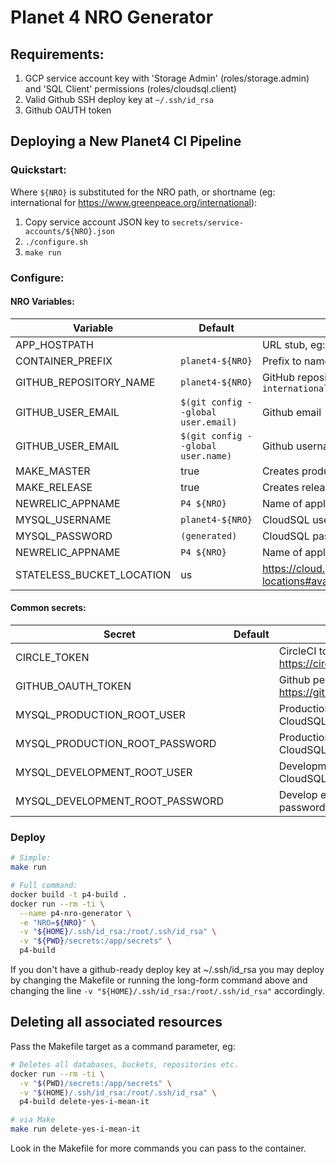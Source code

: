 # Planet 4 NRO Generator

## Requirements:

1. GCP service account key with 'Storage Admin' (roles/storage.admin) and 'SQL Client' permissions (roles/cloudsql.client)
2. Valid Github SSH deploy key at `~/.ssh/id_rsa`
3. Github OAUTH token

## Deploying a New Planet4 CI Pipeline

### Quickstart:

Where `${NRO}` is substituted for the NRO path, or shortname (eg: international for https://www.greenpeace.org/international):

1.  Copy service account JSON key to `secrets/service-accounts/${NRO}.json`
1.  `./configure.sh`
1.  `make run`

### Configure:

#### NRO Variables:
Variable                  | Default                             | Description
--------------------------|-------------------------------------|---------------------------------------------------------------------------
APP_HOSTPATH              |                                     | URL stub, eg: `/international`
CONTAINER_PREFIX          | `planet4-${NRO}`                    | Prefix to name containers in the Helm release
GITHUB_REPOSITORY_NAME    | `planet4-${NRO}`                    | GitHub repository name, eg: `planet4-international`
GITHUB_USER_EMAIL         | `$(git config --global user.email)` | Github email
GITHUB_USER_EMAIL         | `$(git config --global user.name)`  | Github username
MAKE_MASTER               | true                                | Creates production environment resources
MAKE_RELEASE              | true                                | Creates release environment resources
NEWRELIC_APPNAME          | `P4 ${NRO}`                         | Name of application in NewRelic monitoring
MYSQL_USERNAME            | `planet4-${NRO}`                    | CloudSQL username (will be created)
MYSQL_PASSWORD            | `(generated)`                       | CloudSQL password
NEWRELIC_APPNAME          | `P4 ${NRO}`                         | Name of application in NewRelic monitoring
STATELESS_BUCKET_LOCATION | us                                  | https://cloud.google.com/storage/docs/bucket-locations#available_locations

#### Common secrets:

Secret                          | Default | Description
--------------------------------|---------|-----------------------------------------------------------------
CIRCLE_TOKEN                    |         | CircleCI token: https://circleci.com/account/api
GITHUB_OAUTH_TOKEN              |         | Github personal access token: https://github.com/settings/tokens
MYSQL_PRODUCTION_ROOT_USER      |         | Production environment CloudSQL user with all privileges
MYSQL_PRODUCTION_ROOT_PASSWORD  |         | Production environment CloudSQL password
MYSQL_DEVELOPMENT_ROOT_USER     |         | Development environment CloudSQL user with all privileges
MYSQL_DEVELOPMENT_ROOT_PASSWORD |         | Develop environment CloudSQL password

### Deploy

```bash
# Simple:
make run

# Full command:
docker build -t p4-build .
docker run --rm -ti \
  --name p4-nro-generator \
  -e "NRO=${NRO}" \
  -v "${HOME}/.ssh/id_rsa:/root/.ssh/id_rsa" \
  -v "${PWD}/secrets:/app/secrets" \
  p4-build
```

If you don't have a github-ready deploy key at ~/.ssh/id_rsa you may deploy by changing the Makefile or running the long-form command above and changing the line `-v "${HOME}/.ssh/id_rsa:/root/.ssh/id_rsa"` accordingly.

## Deleting all associated resources

Pass the Makefile target as a command parameter, eg:

```bash
# Deletes all databases, buckets, repositories etc.
docker run --rm -ti \
  -v "$(PWD)/secrets:/app/secrets" \
  -v "$(HOME)/.ssh/id_rsa:/root/.ssh/id_rsa" \
  p4-build delete-yes-i-mean-it

# via Make
make run delete-yes-i-mean-it
```

Look in the Makefile for more commands you can pass to the container.
